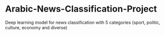 # Arabic-News-Classification-Project
Deep learning model for news classification with 5 categories (sport, politic, culture, economy and diverse)
